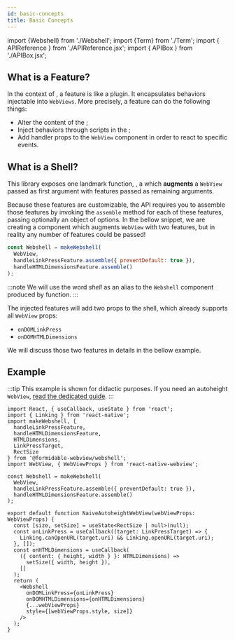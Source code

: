 ```yaml
---
id: basic-concepts
title: Basic Concepts
---
```


import {Webshell} from './Webshell';
import {Term} from './Term';
import { APIReference } from './APIReference.jsx';
import { APIBox } from './APIBox.jsx';

## What is a Feature?

In the context of <Webshell />, a feature is like a plugin. It encapsulates
behaviors injectable into `WebViews`. More precisely, a feature can do the
following things:

- Alter the content of the <Term id="DOM" />;
- Inject behaviors through scripts in the <Term id="DOM" />;
- Add handler props to the `WebView` component in order to react to specific events.

## What is a Shell?

<APIBox reference="makeWebshell" type="function" />

This library exposes one landmark function, <APIReference reference="makeWebshell" type="function" />, a <Term id="HOC"/>
which **augments** a `WebView` passed as first argument with features passed
as remaining arguments.

Because these features are customizable, the API requires you to assemble those
features by invoking the `assemble` method for each of these features, passing
optionally an object of options. In the bellow snippet, we are creating a
component which augments `WebView` with two features, but in reality any number
of features could be passed!

```js
const Webshell = makeWebshell(
  WebView,
  handleLinkPressFeature.assemble({ preventDefault: true }),
  handleHTMLDimensionsFeature.assemble()
);
```

:::note
We will use the word *shell* as an alias to the `Webshell` component produced
by <APIReference reference="makeWebshell" type="function" /> function.
:::

The injected features will add two props to the shell, which already supports all `WebView` props:

- `onDOMLinkPress`
- `onDOMHTMLDimensions`

We will discuss those two features in details in the bellow example.

## Example

:::tip
This example is shown for didactic purposes. If you need an autoheight `WebView`, [read the dedicated guide](./autoheight.md).
:::

<!-- embedme ../../integration/basic.tsx -->

```tsx title="NaiveAutoheightWebView.tsx"
import React, { useCallback, useState } from 'react';
import { Linking } from 'react-native';
import makeWebshell, {
  handleLinkPressFeature,
  handleHTMLDimensionsFeature,
  HTMLDimensions,
  LinkPressTarget,
  RectSize
} from '@formidable-webview/webshell';
import WebView, { WebViewProps } from 'react-native-webview';

const Webshell = makeWebshell(
  WebView,
  handleLinkPressFeature.assemble({ preventDefault: true }),
  handleHTMLDimensionsFeature.assemble()
);

export default function NaiveAutoheightWebView(webViewProps: WebViewProps) {
  const [size, setSize] = useState<RectSize | null>(null);
  const onLinkPress = useCallback((target: LinkPressTarget) => {
    Linking.canOpenURL(target.uri) && Linking.openURL(target.uri);
  }, []);
  const onHTMLDimensions = useCallback(
    ({ content: { height, width } }: HTMLDimensions) =>
      setSize({ width, height }),
    []
  );
  return (
    <Webshell
      onDOMLinkPress={onLinkPress}
      onDOMHTMLDimensions={onHTMLDimensions}
      {...webViewProps}
      style={[webViewProps.style, size]}
    />
  );
}

```
